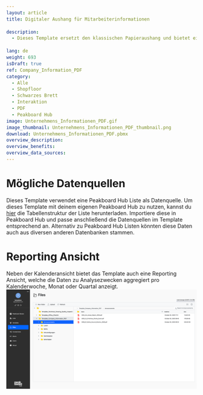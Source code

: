 ```yaml
---
layout: article
title: Digitaler Aushang für Mitarbeiterinformationen

description: 
  - Dieses Template ersetzt den klassischen Papieraushang und bietet eine interaktive und flexible digitale Lösung für die Anzeige wichtiger Unternehmensinformationen. Auf dem Board werden die beiden aktuellsten Schichtpläne und Speisepläne der Kantine sowie verschiedene andere Unternehmensinformationen angezeigt. Die entsprechenden PDF-Dateien werden direkt in das File System auf dem Peakboard Hub hochgeladen und anschließend auf dem Board angezeigt. Mitarbeitende können die Informationen jederzeit abrufen und interaktiv durch die verschiedenen Kategorien navigieren. Nach einer definierten Inaktivitätszeit wechselt das Board automatisch zwischen den verschiedenen Ankündigungen. Diese Lösung sorgt für eine übersichtliche, benutzerfreundliche und stets aktuelle Darstellung der Unternehmensdaten und ermöglicht eine effiziente Informationsbereitstellung ohne den Aufwand von Papierdrucken und Verteilen.
  
lang: de
weight: 693
isDraft: true
ref: Company_Information_PDF
category:
  - Alle
  - Shopfloor
  - Schwarzes Brett
  - Interaktion
  - PDF
  - Peakboard Hub
image: Unternehmens_Informationen_PDF.gif
image_thumbnail: Unternehmens_Informationen_PDF_thumbnail.png
download: Unternehmens_Informationen_PDF.pbmx
overview_description:
overview_benefits:
overview_data_sources:
---
```

# Mögliche Datenquellen
Dieses Template verwendet eine Peakboard Hub Liste als Datenquelle. Um dieses Template mit deinem eigenen Peakboard Hub zu nutzen, kannst du <a href="Calendar_View.csv" class="inline" download>hier</a> die Tabellenstruktur der Liste herunterladen. Importiere diese in Peakboard Hub und passe anschließend die Datenquellen im Template entsprechend an. Alternativ zu Peakboard Hub Listen könnten diese Daten auch aus diversen anderen Datenbanken stammen. 

# Reporting Ansicht
Neben der Kalenderansicht bietet das Template auch eine Reporting Ansicht, welche die Daten zu Analysezwecken aggregiert pro Kalenderwoche, Monat oder Quartal anzeigt.
![image_live](Unternehmens_Informationen_PDF-Hub.png)

